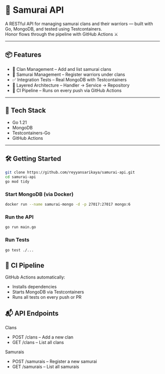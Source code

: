 # 🥷 Samurai API

A RESTful API for managing samurai clans and their warriors — built with Go, MongoDB, and tested using Testcontainers.  
Honor flows through the pipeline with GitHub Actions ⚔️

---

## 📦 Features

- 🏯 Clan Management – Add and list samurai clans
- 🥷 Samurai Management – Register warriors under clans
- ✅ Integration Tests – Real MongoDB with Testcontainers
- 🔁 Layered Architecture – Handler → Service → Repository
- 🔄 CI Pipeline – Runs on every push via GitHub Actions

---

## 🚀 Tech Stack

- Go 1.21
- MongoDB
- Testcontainers-Go
- GitHub Actions


---

## 🛠️ Getting Started

```bash
git clone https://github.com/reyyansarikaya/samurai-api.git
cd samurai-api
go mod tidy
``` 

### Start MongoDB (via Docker)
```bash
docker run --name samurai-mongo -d -p 27017:27017 mongo:6
``` 
### Run the API
```bash
go run main.go
```
### Run Tests
```bash
go test ./...
```


## 🔁 CI Pipeline
GitHub Actions automatically:
- Installs dependencies
- Starts MongoDB via Testcontainers
- Runs all tests on every push or PR

## 📬 API Endpoints
Clans
-	POST /clans – Add a new clan
-	GET /clans – List all clans

Samurais
-	POST /samurais – Register a new samurai
-	GET /samurais – List all samurais
    
